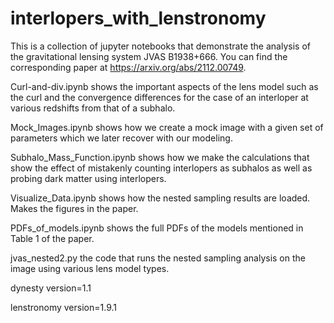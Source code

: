 # interlopers_with_lenstronomy

This is a collection of jupyter notebooks that demonstrate the analysis of the
gravitational lensing system JVAS B1938+666. You can find the corresponding
paper at https://arxiv.org/abs/2112.00749.

Curl-and-div.ipynb
shows the important aspects of the lens model such as
the curl and the convergence differences for the case of an interloper
at various redshifts from that of a subhalo.

Mock_Images.ipynb
shows how we create a mock image with a given set of parameters which
we later recover with our modeling.

Subhalo_Mass_Function.ipynb
shows how we make the calculations that show the effect of mistakenly
counting interlopers as subhalos as well as probing dark matter using
interlopers.

Visualize_Data.ipynb
shows how the nested sampling results are loaded. Makes the figures in the paper.

PDFs_of_models.ipynb
shows the full PDFs of the models mentioned in Table 1 of the paper.

jvas_nested2.py
the code that runs the nested sampling analysis on the image
using various lens model types.



dynesty version=1.1

lenstronomy version=1.9.1
